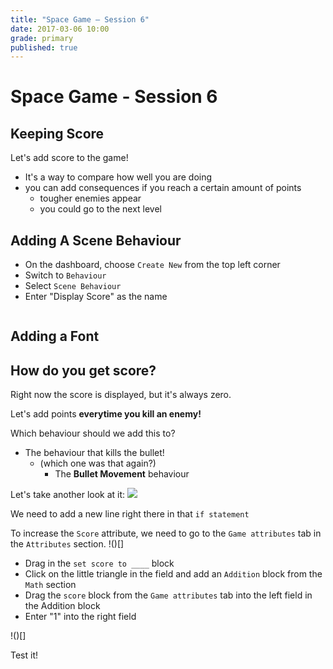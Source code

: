 ```yaml
---
title: "Space Game — Session 6"
date: 2017-03-06 10:00
grade: primary
published: true
---
```


# Space Game - Session 6

## Keeping Score

Let's add score to the game! 
- It's a way to compare how well you are doing
- you can add consequences if you reach a certain amount of points
  - tougher enemies appear
  - you could go to the next level
  
## Adding A Scene Behaviour

- On the dashboard, choose `Create New` from the top left corner
- Switch to `Behaviour`
- Select `Scene Behaviour`
- Enter "Display Score" as the name

![]()

## Adding a Font

## How do you get score?

Right now the score is displayed, but it's always zero.

Let's add points **everytime you kill an enemy!**

Which behaviour should we add this to? 
- The behaviour that kills the bullet!
  - (which one was that again?)
    - The **Bullet Movement** behaviour
    
Let's take another look at it:
![](http://i.imgur.com/67l7rfG.png)

We need to add a new line right there in that `if statement`

To increase the `Score` attribute, we need to go to the `Game attributes` tab in the  `Attributes` section.
!()[]

- Drag in the `set score to ____` block
- Click on the little triangle in the field and add an `Addition` block from the `Math` section
- Drag the `score` block from the `Game attributes` tab into the left field in the Addition block
- Enter "1" into the right field

!()[]

Test it!


